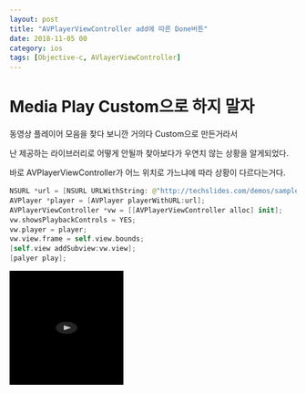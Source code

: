 ```yaml
---
layout: post
title: "AVPlayerViewController add에 따른 Done버튼"
date: 2018-11-05 00
category: ios
tags: [Objective-c, AVlayerViewController]
---
```




# Media Play Custom으로 하지 말자

<!-- more -->

동영상 플레이어 모음을 찾다 보니깐 거의다 Custom으로 만든거라서

난 제공하는 라이브러리로 어떻게 안될까 찾아보다가 우연치 않는 상황을 알게되었다.

바로 AVPlayerViewController가 어느 위치로 가느냐에 따라 상황이 다르다는거다.

```swift
NSURL *url = [NSURL URLWithString: @"http://techslides.com/demos/sample-videos/small.mp4"];
AVPlayer *player = [AVPlayer playerWithURL:url];
AVPlayerViewController *vw = [[AVPlayerViewController alloc] init];
vw.showsPlaybackControls = YES;
vw.player = player;
vw.view.frame = self.view.bounds;
[self.view addSubview:vw.view];
[palyer play];
```

<img width="200" height="200" src="/images/ios/avplayerviewcontroller_type1.png" ></img>